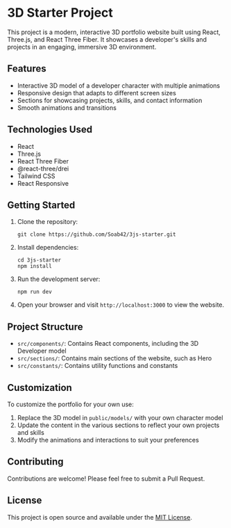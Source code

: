 # 3D Starter Project

This project is a modern, interactive 3D portfolio website built using React, Three.js, and React Three Fiber. It showcases a developer's skills and projects in an engaging, immersive 3D environment.

## Features

- Interactive 3D model of a developer character with multiple animations
- Responsive design that adapts to different screen sizes
- Sections for showcasing projects, skills, and contact information
- Smooth animations and transitions

## Technologies Used

- React
- Three.js
- React Three Fiber
- @react-three/drei
- Tailwind CSS
- React Responsive

## Getting Started

1. Clone the repository:

   ```
   git clone https://github.com/Soab42/3js-starter.git
   ```

2. Install dependencies:

   ```
   cd 3js-starter
   npm install
   ```

3. Run the development server:

   ```
   npm run dev
   ```

4. Open your browser and visit `http://localhost:3000` to view the website.

## Project Structure

- `src/components/`: Contains React components, including the 3D Developer model
- `src/sections/`: Contains main sections of the website, such as Hero
- `src/constants/`: Contains utility functions and constants

## Customization

To customize the portfolio for your own use:

1. Replace the 3D model in `public/models/` with your own character model
2. Update the content in the various sections to reflect your own projects and skills
3. Modify the animations and interactions to suit your preferences

## Contributing

Contributions are welcome! Please feel free to submit a Pull Request.

## License

This project is open source and available under the [MIT License](LICENSE).
